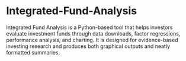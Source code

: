# Integrated-Fund-Analysis
Integrated Fund Analysis is a Python-based tool that helps investors evaluate investment funds through data downloads, factor regressions, performance analysis, and charting. It is designed for evidence-based investing research and produces both graphical outputs and neatly formatted summaries.
